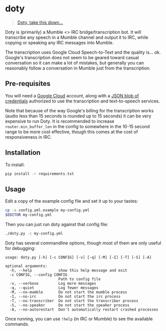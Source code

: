 # doty
>[Doty, take this down...](https://www.youtube.com/watch?v=JiG_tOoqfIM)

Doty is (primarily) a Mumble <> IRC bridge/transcription bot. It will transcribe any speech
in a Mumble channel and output it to IRC, while copying or speaking any IRC
messages into Mumble.

The transcription uses Google Cloud Speech-to-Text and the quality is... ok. Google's
transcription does not seem to be geared toward casual conversation so it can
make a lot of mistakes, but generally you can reasonably follow a conversation in
Mumble just from the transcription.

## Pre-requisites

You will need a [Google Cloud](https://cloud.google.com/) account, along with
a [JSON blob of credentials](https://cloud.google.com/iam/docs/creating-managing-service-account-keys) authorized to use the transcription and text-to-speech
services.

Note that because of the way Google's billing for the transcription works
(audio less than 15 seconds is rounded up to 15 seconds) it can be very expensive to
run Doty. It is recommended to increase `router.min_buffer_len` in the config to
somewhere in the 10-15 second range to be more cost effective, though this comes
at the cost of responsiveness in IRC.

## Installation

To install:

~~~~bash
pip install -r requirements.txt
~~~~

## Usage

Edit a copy of the example config file and set it up to your tastes:

~~~~bash
cp -a config.yml.example my-config.yml
$EDITOR my-config.yml
~~~~

Then you can just run doty against that config file:

~~~~bash
./doty.py -c my-config.yml
~~~~

Doty has several commandline options, though most of them are only useful for
debugging:

~~~~
usage: doty.py [-h] [-c CONFIG] [-v] [-q] [-M] [-I] [-T] [-S] [-A]

optional arguments:
  -h, --help            show this help message and exit
  -c CONFIG, --config CONFIG
                        Path to config file
  -v, --verbose         Log more messages
  -q, --quiet           Log fewer messages
  -M, --no-mumble       Do not start the mumble process
  -I, --no-irc          Do not start the irc process
  -T, --no-transcriber  Do not start the transcriber process
  -S, --no-speaker      Do not start the speaker process
  -A, --no-autorestart  Don't automatically restart crashed processes
~~~~

Once running, you can use `!help` (in IRC or Mumble) to see the available commands.
